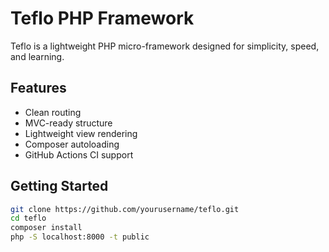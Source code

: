 # Teflo PHP Framework

Teflo is a lightweight PHP micro-framework designed for simplicity, speed, and learning.

## Features
- Clean routing
- MVC-ready structure
- Lightweight view rendering
- Composer autoloading
- GitHub Actions CI support

## Getting Started

```bash
git clone https://github.com/yourusername/teflo.git
cd teflo
composer install
php -S localhost:8000 -t public
